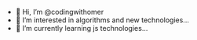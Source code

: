 - 👋 Hi, I’m @codingwithomer
- 👀 I’m interested in algorithms and new technologies...
- 🌱 I’m currently learning js technologies...


<!---
codingwithomer/codingwithomer is a ✨ special ✨ repository because its `README.md` (this file) appears on your GitHub profile.
You can click the Preview link to take a look at your changes.
--->
